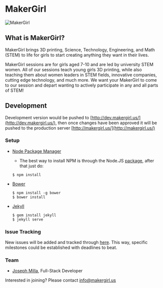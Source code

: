 # MakerGirl
![MakerGirl](https://raw.githubusercontent.com/josephmilla/makergirl/master/public/mg-fb.jpg)

## What is MakerGirl?
MakerGirl brings 3D printing, Science, Technology, Engineering, and Math (STEM) to life for girls to start creating anything they want in their lives.

MakerGirl sessions are for girls aged 7-10 and are led by university STEM women. All of our sessions teach young girls 3D printing, while also teaching them about women leaders in STEM fields, innovative companies, cutting edge technology, and much more. We want your MakerGirl to come to our session and depart wanting to actively participate in any and all parts of STEM!

## Development 
Development version would be pushed to [http://dev.makergirl.us/](http://dev.makergirl.us/), then once changes have been approved it will be pushed to the production server [http://makergirl.us/](http://makergirl.us/)

### Setup
- [Node Package Manager](https://www.npmjs.com/)
  - The best way to install NPM is through the Node.JS [package](https://nodejs.org/en/), after that just do:
  ```shell
  $ npm install
  ```
  
- [Bower](http://bower.io/)
  ```shell
  $ npm install -g bower
  $ bower install
  ```
  
- [Jekyll](https://jekyllrb.com/)
  ```shell
  $ gem install jekyll
  $ jekyll serve
  ```
  
### Issue Tracking
New issues will be added and tracked through [here](https://github.com/josephmilla/makergirl/issues/new). This way, specific milestones could be established with deadlines to beat.


### Team
- [Joseph Milla](https://josephmilla.com/), Full-Stack Developer

Interested in joining? Please contact [info@makergirl.us](mailto:info@makergirl.us)
